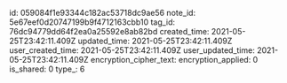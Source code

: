 id: 059084f1e93344c182ac53718dc9ae56
note_id: 5e67eef0d20747199b9f4712163cbb10
tag_id: 76dc94779dd64f2ea0a25592e8ab82bd
created_time: 2021-05-25T23:42:11.409Z
updated_time: 2021-05-25T23:42:11.409Z
user_created_time: 2021-05-25T23:42:11.409Z
user_updated_time: 2021-05-25T23:42:11.409Z
encryption_cipher_text: 
encryption_applied: 0
is_shared: 0
type_: 6
